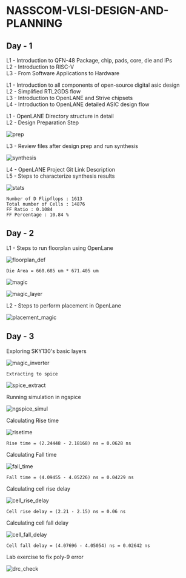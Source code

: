 # NASSCOM-VLSI-DESIGN-AND-PLANNING

## Day - 1

L1 - Introduction to QFN-48 Package, chip, pads, core, die and IPs <br>
L2 - Introduction to RISC-V <br>
L3 - From Software Applications to Hardware 

L1 - Introduction to all components of open-source digital asic design <br>
L2 - Simplified RTL2GDS flow <br>
L3 - Introduction to OpenLANE and Strive chipsets <br>
L4 - Introduction to OpenLANE detailed ASIC design flow

L1 - OpenLANE Directory structure in detail <br>
L2 - Design Preparation Step <br>

![prep](https://github.com/user-attachments/assets/5e4eb3e2-81cf-4d77-a60d-4e1a3103c7bc) <br>

L3 - Review files after design prep and run synthesis <br>

![synthesis](https://github.com/user-attachments/assets/d6fb495e-e7bc-4808-ac1e-d42fe75aab14) <br>

L4 - OpenLANE Project Git Link Description <br>
L5 - Steps to characterize synthesis results <br>

![stats](https://github.com/user-attachments/assets/64671537-dd5a-4e3d-a475-3424f3956048) <br>
```
Number of D Flipflops : 1613
Total number of Cells : 14876
FF Ratio : 0.1084
FF Percentage : 10.84 %
```

## Day - 2 
L1 - Steps to run floorplan using OpenLane

![floorplan_def](https://github.com/user-attachments/assets/554c37a9-1cd9-4534-b63e-a366890d3cb5)
```
Die Area = 660.685 um * 671.405 um
```
![magic](https://github.com/user-attachments/assets/ff53e80d-2ebe-46f0-9aa6-fa724d144932)

![magic_layer](https://github.com/user-attachments/assets/b930442f-2562-4ad4-bd95-e1eb9dac1e36) 

L2 - Steps to perform placement in OpenLane

![placement_magic](https://github.com/user-attachments/assets/cfd31da8-9336-4cdf-befc-2cf31b2e7a7e)

## Day - 3

Exploring SKY130's basic layers

![magic_inverter](https://github.com/user-attachments/assets/dfdaba4b-ca50-4754-bff6-bbbfb79965e7)

```
Extracting to spice
```
![spice_extract](https://github.com/user-attachments/assets/3205086f-1814-4d1d-8d99-a6ca359b0231)


Running simulation in ngspice

![ngspice_simul](https://github.com/user-attachments/assets/a775ff56-132b-480b-92c7-e3f6ef2de777)

Calculating Rise time

![risetime](https://github.com/user-attachments/assets/5f39e81c-5edc-419e-b169-84080a1ef19d)

```
Rise time = (2.24448 - 2.18168) ns = 0.0628 ns
```

Calculating Fall time 

![fall_time](https://github.com/user-attachments/assets/d1971811-63fe-4d33-b9b2-1c16bae8b1e6)

```
Fall time = (4.09455 - 4.05226) ns = 0.04229 ns
```

Calculating cell rise delay

![cell_rise_delay](https://github.com/user-attachments/assets/3d1ca5b8-34a8-426b-8dc3-8f9f8e047df4)

```
Cell rise delay = (2.21 - 2.15) ns = 0.06 ns
```

Calculating cell fall delay

![cell_fall_delay](https://github.com/user-attachments/assets/9599844f-4dec-4870-866c-e479ebec1702)

```
Cell fall delay = (4.07696 - 4.05054) ns = 0.02642 ns
```

Lab exercise to fix poly-9 error 

![drc_check](https://github.com/user-attachments/assets/649a2b86-99bc-4dee-b7c7-bd937ca91eac)



